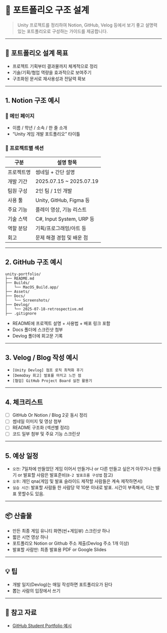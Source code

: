 # 📁 포트폴리오 구조 설계

> Unity 프로젝트를 정리하여 Notion, GitHub, Velog 등에서 보기 좋고 설명력 있는 포트폴리오로 구성하는 가이드를 제공합니다.

---

## 🎯 포트폴리오 설계 목표

- 프로젝트 기획부터 결과물까지 체계적으로 정리
- 기술/기획/협업 역량을 효과적으로 보여주기
- 구조화된 문서로 재사용성과 전달력 확보

---

## 1. Notion 구조 예시

### 📌 메인 페이지

- 이름 / 학년 / 소속 / 한 줄 소개
- “Unity 게임 개발 포트폴리오” 타이틀

### 📁 프로젝트별 섹션

| 구분 | 설명 항목 |
|------|-----------|
| 프로젝트명 | 썸네일 + 간단 설명 |
| 개발 기간 | 2025.07.15 ~ 2025.07.19 |
| 팀원 구성 | 2인 팀 / 1인 개발 |
| 사용 툴 | Unity, GitHub, Figma 등 |
| 주요 기능 | 플레이 영상, 기능 리스트 |
| 기술 스택 | C#, Input System, URP 등 |
| 역할 분담 | 기획/프로그래밍/아트 등 |
| 회고 | 문제 해결 경험 및 배운 점 |

---

## 2. GitHub 구조 예시

```
unity-portfolio/
├── README.md
├── Builds/
│   └── MacOS_Build.app/
├── Assets/
├── Docs/
│   └── Screenshots/
├── Devlog/
│   └── 2025-07-18-retrospective.md
├── .gitignore
```

- README에 프로젝트 설명 + 사용법 + 배포 링크 포함
- Docs 폴더에 스크린샷 첨부
- Devlog 폴더에 회고문 기록

---

## 3. Velog / Blog 작성 예시

- `[Unity Devlog] 점프 로직 최적화 후기`
- `[DemoDay 회고] 발표를 마치고 느낀 점`
- `[협업] GitHub Project Board 실전 활용기`

---

## 4. 체크리스트

- [ ] GitHub Or Notion / Blog 2곳 동시 정리
- [ ] 썸네일 이미지 및 영상 첨부
- [ ] README 구조화 (섹션별 정리)
- [ ] 코드 일부 첨부 및 주요 기능 스크린샷

---

## 5. 예상 일정
- `오전`: 7일차에 만들었던 게임 이어서 만들거나 or 다른 만들고 싶은거 아무거나 만들기 or 발표할 사람은 발표준비(`8-2 발표흐름 구성법` 참고)
- `오후`: 개인 qna(게임 및 발표 슬라이드 제작할 사람들은 계속 제작하면서)
- `실습 시간`: 발표할 사람들 한 사람당 약 10분 이내로 발표. 시간이 부족해서, 다는 발표 못할수도 있음.

---

## 📦 산출물
- 만든 최종 게임 유니티 화면(씬+게임뷰) 스크린샷 하나
- 짧은 시연 영상 하나
- 포트폴리오 Notion or Github 주소 제출(Devlog 주소 1개 이상)
- 발표할 사람만: 최종 발표용 PDF or Google Slides

---

## 💡 팁

- 개발 일지(Devlog)는 매일 작성하면 포트폴리오가 된다
- 뽑는 사람의 입장에서 쓰기

---

## 🔗 참고 자료
- [GitHub Student Portfolio 예시](https://github.com/topics/student-portfolio)
